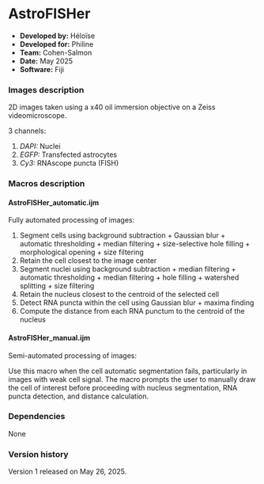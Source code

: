 # AstroFISHer

* **Developed by:** Héloïse
* **Developed for:** Philine
* **Team:** Cohen-Salmon
* **Date:** May 2025
* **Software:** Fiji


### Images description

2D images taken using a x40 oil immersion objective on a Zeiss videomicroscope.

3 channels:
  1. *DAPI:* Nuclei
  2. *EGFP:* Transfected astrocytes
  3. *Cy3:* RNAscope puncta (FISH)
     
### Macros description

#### AstroFISHer_automatic.ijm
Fully automated processing of images:
1. Segment cells using background subtraction + Gaussian blur + automatic thresholding + median filtering + size-selective hole filling + morphological opening + size filtering
2. Retain the cell closest to the image center
3. Segment nuclei using background subtraction + median filtering + automatic thresholding + median filtering + hole filling + watershed splitting + size filtering
4. Retain the nucleus closest to the centroid of the selected cell
5. Detect RNA puncta within the cell using Gaussian blur + maxima finding
6. Compute the distance from each RNA punctum to the centroid of the nucleus
   
#### AstroFISHer_manual.ijm
Semi-automated processing of images:

Use this macro when the cell automatic segmentation fails, particularly in images with weak cell signal. The macro prompts the user to manually draw the cell of interest before proceeding with nucleus segmentation, RNA puncta detection, and distance calculation.

### Dependencies

None

### Version history

Version 1 released on May 26, 2025.

